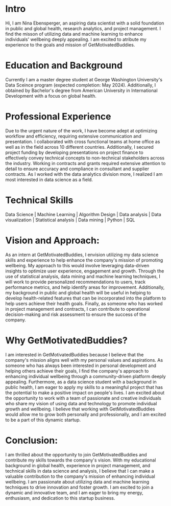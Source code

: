 # Intro
Hi, I am Nina Ebensperger, an aspiring data scientist with a solid foundation in public and global health, research analytics, and project management. I find the misson of utilizing data and machine learning to enhance individuals' wellbeing deeply appealing. I am excited to atribute my experience to the goals and mission of GetMotivatedBuddies. 

# Education and Background
Currently I am a master degree student at George Washington University's Data Sceince program (expected completion: May 2024). Additionally, I obtained by Bachelor's degree from American University in International Development with a focus on global health. 

# Professional Experience 
 Due to the urgent nature of the work, I have become adept at optimizing workflow and efficiency, requiring extensive communication and presentation. I collaborated with cross functional teams at home office as well as in the field across 10 different countries. Additionally, I secured project funding by developing presentations on project finance to effectively convey technical concepts to non-technical stakeholders across the industry. Working in contracts and grants required extensive attention to detail to ensure accuracy and compliance in consultant and supplier contracts. As I worked with the data analytics division more, I realized I am most interested in data science as a field. 
# Technical Skills
Data Science | Machine Learning | Algorithm Design | Data analysis | Data visualization | Statistical analysis | Data mining | Python | SQL

# Vision and Approach:
As an intern at GetMotivatedBuddies, I envision utilizing my data science skills and experience to help enhance the company's mission of promoting wellbeing. My approach to this would involve leveraging data-driven insights to optimize user experience, engagement and growth. Through the use of statistical analysis, data mining and machine learning techniques, I will work to provide personalized recommendations to users, track performance metrics, and help identify areas for improvement. Additionally, my background in public and global health will be useful in helping to develop health-related features that can be incorporated into the platform to help users achieve their health goals. Finally, as someone who has worked in project management and contracts, I can contribute to operational decision-making and risk assessment to ensure the success of the company.

# Why GetMotivatedBuddies?

 
I am interested in GetMotivatedBuddies because I believe that the company's mission aligns well with my personal values and aspirations. As someone who has always been interested in personal development and helping others achieve their goals, I find the company's approach to enhancing individual wellbeing through a community-driven platform deeply appealing. Furthermore, as a data science student with a background in public health, I am eager to apply my skills to a meaningful project that has the potential to make a positive impact on people's lives. I am excited about the opportunity to work with a team of passionate and creative individuals who share my vision of using data and technology to promote individual growth and wellbeing. I believe that working with GetMotivatedBuddies would allow me to grow both personally and professionally, and I am excited to be a part of this dynamic startup.

# Conclusion:
I am thrilled about the opportunity to join GetMotivatedBuddies and contribute my skills towards the company's vision. With my educational background in global health, experience in project management, and technical skills in data science and analysis, I believe that I can make a valuable contribution to the company's mission of enhancing individual wellbeing. I am passionate about utilizing data and machine learning techniques to drive innovation and foster growth. I am excited to join a dynamic and innovative team, and I am eager to bring my energy, enthusiasm, and dedication to this startup business.

